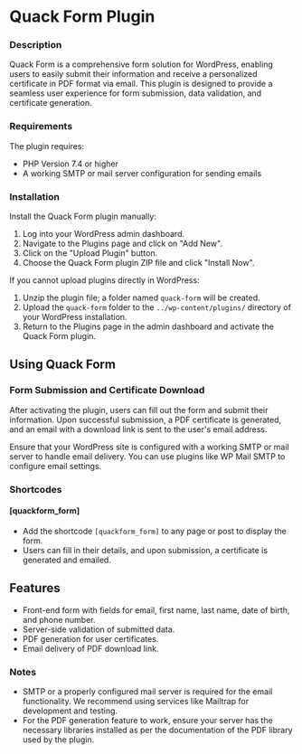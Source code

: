 # Quack Form Plugin

### Description

Quack Form is a comprehensive form solution for WordPress, enabling users to easily submit their information and receive a personalized certificate in PDF format via email. This plugin is designed to provide a seamless user experience for form submission, data validation, and certificate generation.

### Requirements

The plugin requires:
- PHP Version 7.4 or higher
- A working SMTP or mail server configuration for sending emails

### Installation

Install the Quack Form plugin manually:

1. Log into your WordPress admin dashboard.
2. Navigate to the Plugins page and click on "Add New".
3. Click on the "Upload Plugin" button.
4. Choose the Quack Form plugin ZIP file and click "Install Now".

If you cannot upload plugins directly in WordPress:

1. Unzip the plugin file; a folder named `quack-form` will be created.
2. Upload the `quack-form` folder to the `../wp-content/plugins/` directory of your WordPress installation.
3. Return to the Plugins page in the admin dashboard and activate the Quack Form plugin.

## Using Quack Form

### Form Submission and Certificate Download

After activating the plugin, users can fill out the form and submit their information. Upon successful submission, a PDF certificate is generated, and an email with a download link is sent to the user's email address.

Ensure that your WordPress site is configured with a working SMTP or mail server to handle email delivery. You can use plugins like WP Mail SMTP to configure email settings.

### Shortcodes

#### [quackform_form]
- Add the shortcode `[quackform_form]` to any page or post to display the form.
- Users can fill in their details, and upon submission, a certificate is generated and emailed.

## Features

- Front-end form with fields for email, first name, last name, date of birth, and phone number.
- Server-side validation of submitted data.
- PDF generation for user certificates.
- Email delivery of PDF download link.

### Notes

- SMTP or a properly configured mail server is required for the email functionality. We recommend using services like Mailtrap for development and testing.
- For the PDF generation feature to work, ensure your server has the necessary libraries installed as per the documentation of the PDF library used by the plugin.
